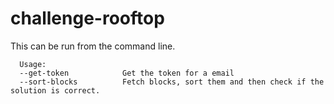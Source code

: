 # challenge-rooftop

This can be run from the command line.

```
  Usage:
  --get-token            Get the token for a email
  --sort-blocks          Fetch blocks, sort them and then check if the solution is correct.
```
